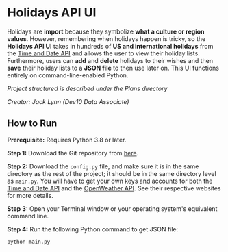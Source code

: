 # Holidays API UI

Holidays are **import** because they symbolize **what a culture or region values**. However, remembering when holidays happen is tricky, so the **Holidays API UI** takes in hundreds of **US and international holidays** from the [Time and Date API](https://www.timeanddate.com/holidays/us/) and allows the user to view their holiday lists. Furthermore, users can **add** and **delete** holidays to their wishes and then **save** their holiday lists to a **JSON file** to then use later on. This UI functions entirely on command-line-enabled Python.

*Project structured is described under the Plans directory*

*Creator: Jack Lynn (Dev10 Data Associate)*

## How to Run

**Prerequisite:** Requires Python 3.8 or later.

**Step 1:** Download the Git repository from [here](https://github.com/jackrlynn3/word-guessing-game).

**Step 2:** Download the `config.py` file, and make sure it is in the same directory as the rest of the project; it should be in the same directory level as `main.py`. You will have to get your own keys and accounts for both the [Time and Date API](https://www.timeanddate.com/holidays/us/) and the [OpenWeather API](https://rapidapi.com/community/api/open-weather-map). See their respective websites for more details.

**Step 3:** Open your Terminal window or your operating system's equivalent command line.

**Step 4:** Run the following Python command to get JSON file:

    python main.py
